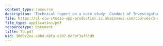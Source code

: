 ```yaml
---
content_type: resource
description: 'Technical report on a case study: Conduct of Investigation.'
file: https://ol-ocw-studio-app-production.s3.amazonaws.com/courses/3-a27-case-studies-in-forensic-metallurgy-fall-2007/3009c2eea88dd8fae9976d50f3af63d9_7b.pdf
file_type: application/pdf
resourcetype: Document
title: 7b.pdf
uid: 3009c2ee-a88d-d8fa-e997-6d50f3af63d9
---
```

